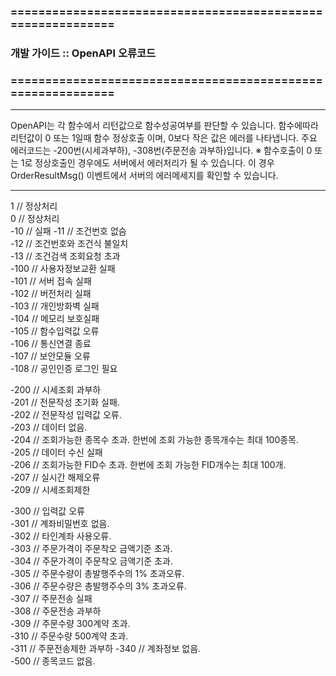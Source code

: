 ### ============================================================
### 개발 가이드 :: OpenAPI 오류코드 
### ============================================================

------------------------------------------------------------------------------------------------------------------------------------

OpenAPI는 각 함수에서 리턴값으로 함수성공여부를 판단할 수 있습니다.
함수에따라 리턴값이 0 또는 1일때 함수 정상호출 이며, 0보다 작은 값은 에러를 나타냅니다.
주요 에러코드는 -200번(시세과부하), -308번(주문전송 과부하)입니다.
※ 함수호출이 0 또는 1로 정상호출인 경우에도 서버에서 에러처리가 될 수 있습니다.
이 경우 OrderResultMsg() 이벤트에서 서버의 에러메세지를 확인할 수 있습니다.

------------------------------------------------------------------------------------------------------------------------------------
1         // 정상처리                                                                    
0         // 정상처리                                                                    
-10        // 실패
-11        // 조건번호 없슴                                                                
-12        // 조건번호와 조건식 불일치                                                     
-13        // 조건검색 조회요청 초과                                                       
-100        // 사용자정보교환 실패                                                           
-101        // 서버 접속 실패                                                                
-102        // 버전처리 실패                                                                 
-103        // 개인방화벽 실패                                                               
-104        // 메모리 보호실패                                                               
-105        // 함수입력값 오류                                                               
-106        // 통신연결 종료                                                                 
-107        // 보안모듈 오류                                                                 
-108        // 공인인증 로그인 필요                                                          

-200        // 시세조회 과부하                                                               
-201        // 전문작성 초기화 실패.                                                         
-202        // 전문작성 입력값 오류.                                                         
-203        // 데이터 없음.                                                                  
-204        // 조회가능한 종목수 초과. 한번에 조회 가능한 종목개수는 최대 100종목.           
-205        // 데이터 수신 실패                                                              
-206        // 조회가능한 FID수 초과. 한번에 조회 가능한 FID개수는 최대 100개.               
-207        // 실시간 해제오류                                                               
-209        // 시세조회제한                                                               

-300        // 입력값 오류                                                                   
-301        // 계좌비밀번호 없음.                                                            
-302        // 타인계좌 사용오류.                                                            
-303        // 주문가격이 주문착오 금액기준 초과.                                                     
-304        // 주문가격이 주문착오 금액기준 초과.                                                     
-305        // 주문수량이 총발행주수의 1% 초과오류.                                          
-306        // 주문수량은 총발행주수의 3% 초과오류.                                          
-307        // 주문전송 실패                                                                 
-308        // 주문전송 과부하                                                               
-309        // 주문수량 300계약 초과.                                                        
-310        // 주문수량 500계약 초과.                                                        
-311        // 주문전송제한 과부하
-340        // 계좌정보 없음.                                                                
-500        // 종목코드 없음.  
